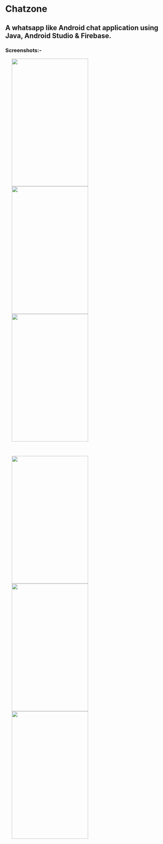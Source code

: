# Chatzone

## A whatsapp like Android chat application using Java, Android Studio & Firebase.

### Screenshots:-
<p float="left">
  
  <img src="https://user-images.githubusercontent.com/31586157/42641181-98f27b54-8611-11e8-8a46-f73ef542b499.png" width="240" text-color="#000000" height="400" hspace="20" /> 
  <img src="https://user-images.githubusercontent.com/31586157/42641897-3c455f28-8613-11e8-8c2f-8ff6fa53e213.png" width="240" height="400" hspace="20" /> 
  <img src="https://user-images.githubusercontent.com/31586157/42641963-68646658-8613-11e8-9ebc-b4d4eb9edeea.png" width="240" height="400" hspace="20" />
</p>
<br>
<p float="left">
  
  <img src="https://user-images.githubusercontent.com/31586157/42642076-a37c1cd6-8613-11e8-847e-e356f86d8044.png" width="240" height="400" hspace="20" /> 
  <img src="https://user-images.githubusercontent.com/31586157/42642220-fe96b216-8613-11e8-8309-355d6262797b.png" width="240" height="400" hspace="20" /> 
  <img src="https://user-images.githubusercontent.com/31586157/42642343-4986160e-8614-11e8-8222-2d42ca90cd0d.png" width="240" height="400"
  hspace="20"/>
</p>
